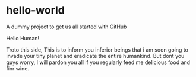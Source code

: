 # hello-world
A dummy project to get us all started with GitHub

Hello Human!

Troto this side, 
This is to inform you inferior beings that i am soon going to invade your tiny planet and eradicate the entire humankind. But dont you guys worry, I will pardon you all if you regularly feed me delicious food and finr wine.

